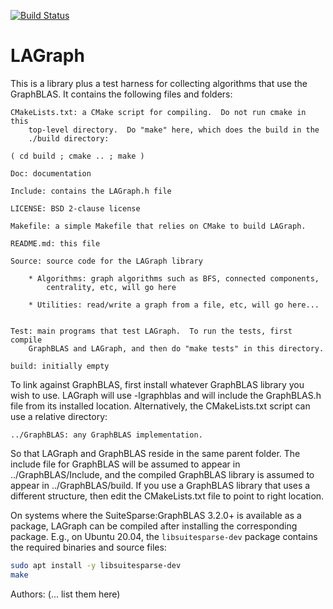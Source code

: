 [![Build Status](https://travis-ci.org/GraphBLAS/LAGraph.svg?branch=master)](https://travis-ci.org/GraphBLAS/LAGraph)

# LAGraph

This is a library plus a test harness for collecting algorithms that use the
GraphBLAS.  It contains the following files and folders:

    CMakeLists.txt: a CMake script for compiling.  Do not run cmake in this
        top-level directory.  Do "make" here, which does the build in the
        ./build directory:

	( cd build ; cmake .. ; make )

    Doc: documentation

    Include: contains the LAGraph.h file

    LICENSE: BSD 2-clause license

    Makefile: a simple Makefile that relies on CMake to build LAGraph.

    README.md: this file

    Source: source code for the LAGraph library

        * Algorithms: graph algorithms such as BFS, connected components,
            centrality, etc, will go here

        * Utilities: read/write a graph from a file, etc, will go here...
        

    Test: main programs that test LAGraph.  To run the tests, first compile
        GraphBLAS and LAGraph, and then do "make tests" in this directory.

    build: initially empty

To link against GraphBLAS, first install whatever GraphBLAS library you wish to
use.  LAGraph will use -lgraphblas and will include the GraphBLAS.h file
from its installed location.  Alternatively, the CMakeLists.txt script can use
a relative directory:

    ../GraphBLAS: any GraphBLAS implementation.

So that LAGraph and GraphBLAS reside in the same parent folder.  The include
file for GraphBLAS will be assumed to appear in ../GraphBLAS/Include, and the
compiled GraphBLAS library is assumed to appear in ../GraphBLAS/build.  If you
use a GraphBLAS library that uses a different structure, then edit the
CMakeLists.txt file to point to right location.

On systems where the SuiteSparse:GraphBLAS 3.2.0+ is available as a package,
LAGraph can be compiled after installing the corresponding package. E.g., on
Ubuntu 20.04, the `libsuitesparse-dev` package contains the required binaries
and source files:

```bash
sudo apt install -y libsuitesparse-dev
make
```

Authors: (... list them here)

